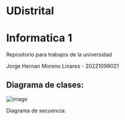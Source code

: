 # UDistrital
# Informatica 1
Repositorio para trabajos de la universidad

Jorge Hernan Moreno Linares - 20221099021

## Diagrama de clases:

![image](https://user-images.githubusercontent.com/28155253/160517144-58829d8b-f949-4375-9046-16705a708422.png)

Diagrama de secuencia:
